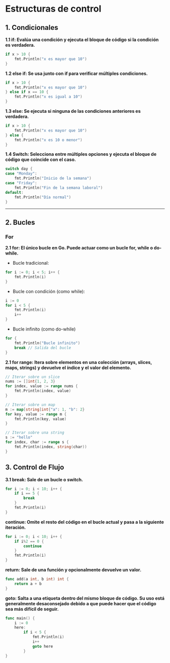 # Estructuras de control

## 1. Condicionales

**1.1 if: Evalúa una condición y ejecuta el bloque de código si la condición es verdadera.**

```go
if x > 10 {
    fmt.Println("x es mayor que 10")
}

```

**1.2 else if: Se usa junto con if para verificar múltiples condiciones.**

```go
if x > 10 {
    fmt.Println("x es mayor que 10")
} else if x == 10 {
    fmt.Println("x es igual a 10")
}

```

**1.3 else: Se ejecuta si ninguna de las condiciones anteriores es verdadera.**

```go
if x > 10 {
    fmt.Println("x es mayor que 10")
} else {
    fmt.Println("x es 10 o menor")
}

```

**1.4 Switch: Selecciona entre múltiples opciones y ejecuta el bloque de código que coincide con el caso.**

```go
switch day {
case "Monday":
    fmt.Println("Inicio de la semana")
case "Friday":
    fmt.Println("Fin de la semana laboral")
default:
    fmt.Println("Día normal")
}

```

---

## 2. Bucles

### For

**2.1 for: El único bucle en Go. Puede actuar como un bucle for, while o do-while.**

- Bucle tradicional:

```go
for i := 0; i < 5; i++ {
    fmt.Println(i)
}

```

- Bucle con condición (como while):

```go
i := 0
for i < 5 {
    fmt.Println(i)
    i++
}

```

- Bucle infinito (como do-while)

```go
for {
    fmt.Println("Bucle infinito")
    break // Salida del bucle
}

```

**2.1 for range: Itera sobre elementos en una colección (arrays, slices, maps, strings) y devuelve el índice y el valor del elemento.**

```go
// Iterar sobre un slice
nums := []int{1, 2, 3}
for index, value := range nums {
    fmt.Println(index, value)
}

// Iterar sobre un map
m := map[string]int{"a": 1, "b": 2}
for key, value := range m {
    fmt.Println(key, value)
}

// Iterar sobre una string
s := "hello"
for index, char := range s {
    fmt.Println(index, string(char))
}
```

## 3. Control de Flujo

**3.1 break: Sale de un bucle o switch.**

```go
for i := 0; i < 10; i++ {
    if i == 5 {
        break
    }
    fmt.Println(i)
}

```

**continue: Omite el resto del código en el bucle actual y pasa a la siguiente iteración.**

```go
for i := 0; i < 10; i++ {
    if i%2 == 0 {
        continue
    }
    fmt.Println(i)
}

```

**return: Sale de una función y opcionalmente devuelve un valor.**

```go
func add(a int, b int) int {
    return a + b
}

```

**goto: Salta a una etiqueta dentro del mismo bloque de código. Su uso está generalmente desaconsejado debido a que puede hacer que el código sea más difícil de seguir.**

```go
func main() {
    i := 0
    here:
        if i < 5 {
            fmt.Println(i)
            i++
            goto here
        }
}

```
